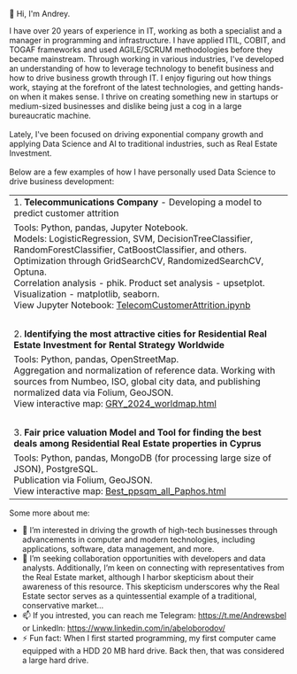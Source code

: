👋 Hi, I'm Andrey.

I have over 20 years of experience in IT, working as both a specialist and a manager in programming and infrastructure. I have applied ITIL, COBIT, and TOGAF frameworks and used AGILE/SCRUM methodologies before they became mainstream. Through working in various industries, I've developed an understanding of how to leverage technology to benefit business and how to drive business growth through IT. I enjoy figuring out how things work, staying at the forefront of the latest technologies, and getting hands-on when it makes sense. I thrive on creating something new in startups or medium-sized businesses and dislike being just a cog in a large bureaucratic machine.
<br><br>Lately, I've been focused on driving exponential company growth and applying Data Science and AI to traditional industries, such as Real Estate Investment.
<br><br>Below are a few examples of how I have personally used Data Science to drive business development:
<table>
<tr><td>1. <b>Telecommunications Company</b> - Developing a model to predict customer attrition</td></tr>
<tr><td>Tools: Python, pandas, Jupyter Notebook.<br>Models: LogisticRegression, SVM, DecisionTreeClassifier, RandomForestClassifier, CatBoostClassifier, and others.<br>Optimization through GridSearchCV, RandomizedSearchCV, Optuna.<br>Correlation analysis - phik. Product set analysis - upsetplot.<br>Visualization - matplotlib, seaborn.<br>View Jupyter Notebook: <a href="https://github.com/AndreyBWhite/AndreyBWhite/blob/main/TelecomCustomerAttrition/TelecomCustomerAttrition.ipynb">TelecomCustomerAttrition.ipynb</a></td></tr>
<tr><td>&nbsp;</td></tr>
<tr><td>2. <b>Identifying the most attractive cities for Residential Real Estate Investment for Rental Strategy Worldwide</b></td></tr>
<tr><td>Tools: Python, pandas, OpenStreetMap.<br>Aggregation and normalization of reference data. Working with sources from Numbeo, ISO, global city data, and publishing normalized data via Folium, GeoJSON.<br>View interactive map: <a href="https://AndreyBWhite.github.io/AndreyBWhite/GRY_2024_worldmap.html">GRY_2024_worldmap.html</a></td></tr>
<tr><td>&nbsp;</td></tr>
<tr><td>3. <b>Fair price valuation Model and Tool for finding the best deals among Residential Real Estate properties in Cyprus</b></td></tr>
<tr><td>Tools: Python, pandas, MongoDB (for processing large size of JSON), PostgreSQL.<br>Publication via Folium, GeoJSON.<br>View interactive map: <a href="https://AndreyBWhite.github.io/AndreyBWhite/Best_ppsqm_all_Paphos.html">Best_ppsqm_all_Paphos.html</a></td></tr>
</table>

Some more about me:
- 👀 I’m interested in driving the growth of high-tech businesses through advancements in computer and modern technologies, including applications, software, data management, and more. 
- 💞️ I’m seeking collaboration opportunities with developers and data analysts. Additionally, I’m keen on connecting with representatives from the Real Estate market, although I harbor skepticism about their awareness of this resource. This skepticism underscores why the Real Estate sector serves as a quintessential example of a traditional, conservative market... 
- 📫 If you intrested, you can reach me Telegram: https://t.me/Andrewsbel or LinkedIn: https://www.linkedin.com/in/abeloborodov/ 
- ⚡ Fun fact: When I first started programming, my first computer came equipped with a HDD 20 MB hard drive. Back then, that was considered a large hard drive.
